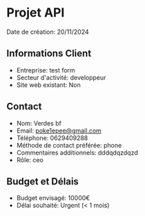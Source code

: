 
# Projet API
Date de création: 20/11/2024

## Informations Client
- Entreprise: test form
- Secteur d'activité: developpeur
- Site web existant: Non

## Contact
- Nom: Verdes bf
- Email: poke1epee@gmail.com
- Téléphone: 0629409288
- Méthode de contact préférée: phone
- Commentaires additionnels: dddqdqzdqzd
- Rôle: ceo

## Budget et Délais
- Budget envisagé: 10000€
- Délai souhaité: Urgent (< 1 mois)
